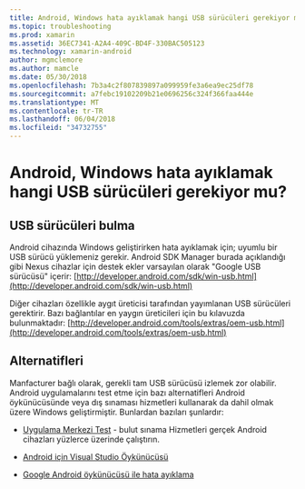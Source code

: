 ```yaml
---
title: Android, Windows hata ayıklamak hangi USB sürücüleri gerekiyor mu?
ms.topic: troubleshooting
ms.prod: xamarin
ms.assetid: 36EC7341-A2A4-409C-BD4F-330BAC505123
ms.technology: xamarin-android
author: mgmclemore
ms.author: mamcle
ms.date: 05/30/2018
ms.openlocfilehash: 7b3a4c2f807839897a099959fe3a6ea9ec25df78
ms.sourcegitcommit: a7febc19102209b21e0696256c324f366faa444e
ms.translationtype: MT
ms.contentlocale: tr-TR
ms.lasthandoff: 06/04/2018
ms.locfileid: "34732755"
---
```

# <a name="what-usb-drivers-do-i-need-to-debug-android-on-windows"></a>Android, Windows hata ayıklamak hangi USB sürücüleri gerekiyor mu?

## <a name="finding-usb-drivers"></a>USB sürücüleri bulma

Android cihazında Windows geliştirirken hata ayıklamak için; uyumlu bir USB sürücü yüklemeniz gerekir. Android SDK Manager burada açıklandığı gibi Nexus cihazlar için destek ekler varsayılan olarak "Google USB sürücüsü" içerir: [http://developer.android.com/sdk/win-usb.html](http://developer.android.com/sdk/win-usb.html)

Diğer cihazları özellikle aygıt üreticisi tarafından yayımlanan USB sürücüleri gerektirir. Bazı bağlantılar en yaygın üreticileri için bu kılavuzda bulunmaktadır: [http://developer.android.com/tools/extras/oem-usb.html](http://developer.android.com/tools/extras/oem-usb.html)

## <a name="alternatives"></a>Alternatifleri

Manfacturer bağlı olarak, gerekli tam USB sürücüsü izlemek zor olabilir. Android uygulamalarını test etme için bazı alternatifleri Android öykünücüsünde veya dış sınaması hizmetleri kullanarak da dahil olmak üzere Windows geliştirmiştir. Bunlardan bazıları şunlardır:

- [Uygulama Merkezi Test](https://docs.microsoft.com/appcenter/test-cloud/) - bulut sınama Hizmetleri gerçek Android cihazları yüzlerce üzerinde çalıştırın.

- [Android için Visual Studio Öykünücüsü](https://www.visualstudio.com/en-us/features/msft-android-emulator-vs.aspx)

- [Google Android öykünücüsü ile hata ayıklama](~/android/deploy-test/debugging/android-sdk-emulator/index.md)

